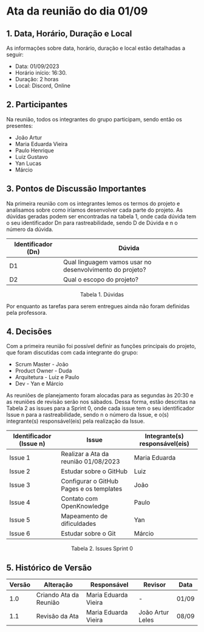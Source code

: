# Ata da reunião do dia 01/09

## 1. Data, Horário, Duração e Local

As informações sobre data, horário, duração e local estão detalhadas a seguir:
- Data: 01/09/2023
- Horário início: 16:30.
- Duração: 2 horas
- Local: Discord, Online 

## 2. Participantes

Na reunião, todos os integrantes do grupo participam, sendo então os presentes:
- João Artur 
- Maria Eduarda Vieira
- Paulo Henrique 
- Luiz Gustavo
- Yan Lucas
- Márcio 

## 3. Pontos de Discussão Importantes

Na primeira reunião com os integrantes lemos os termos do projeto e  analisamos sobre como iríamos desenvolver cada parte do projeto.
As dúvidas geradas podem ser encontradas na tabela 1, onde cada dúvida tem o seu identificador Dn para rastreabilidade, sendo D de Dúvida e n o número da dúvida.

| Identificador (Dn) | Dúvida |
| - | - |
| D1 | Qual linguagem vamos usar no desenvolvimento do projeto? | 
| D2 | Qual o escopo do projeto? |
<p align="center"> Tabela 1. Dúvidas </p>

Por enquanto as tarefas para serem entregues ainda não foram definidas pela professora.

## 4. Decisões
Com a primeira reunião foi possível definir as funções principais do projeto, que foram discutidas com cada integrante do grupo:
- Scrum Master - João
- Product Owner - Duda
- Arquitetura - Luiz e Paulo
- Dev - Yan e Márcio

As reuniões de planejamento foram alocadas para as segundas às 20:30 e as reuniões de revisão serão nos sábados.
Dessa forma, estão descritas na Tabela 2 as issues para a Sprint 0, onde cada issue tem o seu identificador Issue n para a rastreabilidade, sendo n o número da Issue, e o(s) integrante(s) responsável(eis) pela realização da Issue.

| Identificador (Issue n) | Issue | Integrante(s) responsável(eis) |
| - | - | - |
| Issue 1 | Realizar a Ata da reunião 01/08/2023 | Maria Eduarda |
| Issue 2 | Estudar sobre o GitHub | Luiz | 
| Issue 3 | Configurar o GitHub Pages e os templates | João |
| Issue 4 | Contato com OpenKnowledge | Paulo |
| Issue 5 | Mapeamento de dificuldades | Yan |
| Issue 6 | Estudar sobre o Git | Márcio |

<p align="center"> Tabela 2. Issues Sprint 0 </p>

## 5. Histórico de Versão

| Versão | Alteração | Responsável | Revisor | Data |
| - | - | - | - | - |
| 1.0 | Criando Ata da Reunião | Maria Eduarda Vieira | - | 01/09 |
| 1.1 | Revisão da Ata | Maria Eduarda Vieira | João Artur Leles | 08/09 |
